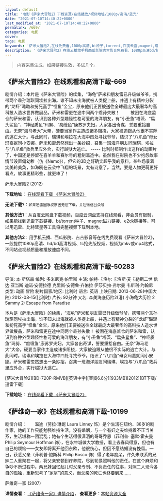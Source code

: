 ```yaml
---
layout: default
title: '电影《萨米大冒险2》下载资源/在线播放/视频地址/1080p/高清/蓝光'
date: "2021-07-10T14:40:22+0800"
last_modified_at: "2021-07-10T14:40:22+0800"
permalink: /669/
categories: 电影
cover:
tags: 电影
keywords: '萨米大冒险2,在线免费看,1080p高清,bt种子,torrent,百度云盘,magnet,磁力链,迅雷下载资源'
description: '《萨米大冒险2》在线云播放手机西瓜影院吉吉影音免费看，1080p高清bd/hd未删减完整版和tc抢先枪版，mkv/mp4格式，附带bt/torrent种子、magnet/磁力链、百度云盘、网盘资源迅雷下载链接'
---
```


>内容采集生成，如果链接失效，多试几个。


## 《萨米大冒险2》在线观看和高清下载-669

剧情介绍：本片是《萨米大冒险》的续集，“海龟”萨米和朋友雷已升级做爷爷，携带两个乖孙瑞琪同埃拉出海。谁不知未出海就被人类捉上船，并遇上有精神分裂的“龙虾”璐璐和扮死高手“怪鱼”金宝，原来他们正要被送往全球最庞大最奢华的高科技人造水世界做展品，萨米和雷更在途中同两个乖孙失散！  　　被困在海底监仓的萨米和雷，认识到各种外型趣怪性格可爱的海洋朋友，有“小丑鱼”塔茨、“扁头鲨鱼”、“神经质鱼”玛努、“痴缠鱼”康苏罗夫妇，大家各出奇谋，誓要重拾自由。无奈“海马老大”大帝，硬要当家作主造成诸多阻挠，大家被迫跟从他很不实际的逃亡大计。与此同时，瑞琪和埃拉在大海中四处寻找爷爷，结识了“八爪鱼”母女玛嘉妮同小安娜。萨米和雷忽然想出一条妙招，召集一班海洋朋友同瑞琪、埃拉与“八爪鱼”救兵里应外合，实行越狱大逃亡。 ----- 比利时都制作出这样的动画片了，中国还是停留在喜羊羊和赛尔号的粗制滥造中。虽然我在影院也不少抱怨故事情节设置偏幼稚（仿《Nemo》），但它的3D之好确实超乎我的意料，某些场景着实美轮美奂，如海鸥在云朵中飞翔的场景，太有诗意了。当然，要是人物更萌更好看点，故事更精彩些，就更棒了！


萨米大冒险2 (2012)

**下载地址**： [在线观看下载 《萨米大冒险2》](https://www.btbtdy.me/btdy/dy5580.html) 


**无法下载?**：`如果迅雷因版权原因无法下载，关注微信公众号 `

**其他方法1**：从百度云网盘下载视频，百度云网盘支持在线观看，非会员有限制，如果能找到迅雷下载链接、bt/torrent种子、magnet磁力链接、e2dk链接等，可以用迅雷、比特彗星等工具将完整视频下载到本地。

**其他方法2**：用手机云播、西瓜影院、吉吉影音等在线免费观看《萨米大冒险2》，一般提供1080p高清、hd/bd高清视频、tc抢先版视频，视频为mkv或mp4格式，不同站点视频质量和播放速度不同。


## 《萨米大冒险2》在线观看和高清下载-50283

导演: 本·斯塔森 编剧: 多米尼克·帕里斯 主演: 帕特·卡洛尔 卡洛斯·麦卡勒斯二世 信达·亚当斯 迪诺·安德拉德 克里斯·安德鲁·齐佑拉 伊莎贝拉·弗尔曼 韦斯利·约翰尼 类型: 动画 冒险 制片国家/地区: 比利时 语言: 英语 上映日期: 2013-06-28(中国大陆) 2012-08-15(比利时) 片长: 92分钟 又名: 森美海底历险2(港) 小海龟大历险 2 Sammy 2: Escape from Paradise

本片是《萨米大冒险》的续集，“海龟”萨米和朋友雷已升级做爷爷，携带两个乖孙瑞琪同埃拉出海。谁不知未出海就被人类捉上船，并遇上有精神分裂的“龙虾”璐璐和扮死高手“怪鱼”金宝，原来他们正要被送往全球最庞大最奢华的高科技人造水世界做展品，萨米和雷更在途中同两个乖孙失散！ 被困在海底监仓的萨米和雷，认识到各种外型趣怪性格可爱的海洋朋友，有“小丑鱼”塔茨、“扁头鲨鱼”、“神经质鱼”玛努、“痴缠鱼”康苏罗夫妇，大家各出奇谋，誓要重拾自由。无奈“海马老大”大帝，硬要当家作主造成诸多阻挠，大家被迫跟从他很不实际的逃亡大计。与此同时，瑞琪和埃拉在大海中四处寻找爷爷，结识了“八爪鱼”母女玛嘉妮同小安娜。萨米和雷忽然想出一条妙招，召集一班海洋朋友同瑞琪、埃拉与“八爪鱼”救兵里应外合，实行越狱大逃亡。


[萨米大冒险2][BD-720P-RMVB][英语中字][豆瓣6.6分][933MB][2012][BT下载/迅雷下载]

**下载地址**： [在线观看下载 《萨米大冒险2》](https://www.btdx8.com/torrent/sammys_adventures_2_2012.html) 


## 《萨维奇一家》在线观看和高清下载-10199

剧情介绍：　　温迪（劳拉·琳妮 Laura Linney 饰）是个生活在纽约、38岁的剧作家，她的工作只能勉强维持生活，没有婚姻，与一个有妇之夫维持着不正当关系，生活堪称一团混乱；她有个生活得很潇洒的哥哥乔恩（菲利普· 塞默·霍夫曼 Philip Seymour Hoffman 饰），在水牛城做大学教授，看上去春风得意，但也有自己的烦恼——女友即将离开他回东欧，他很伤心，但因不愿结婚没有挽留。一日，获悉父亲（菲利普·鲍斯科 Philip Bosco 饰）得了老年痴呆，许久未联系的兄妹二人重聚在一起，将父亲安顿到疗养院，尽到轮换照料他的责任。在这个麻烦和争吵不断过程中，两兄妹回忆起儿时父亲专制、不负责任的往事，对照二人现今各自的孤独，重新思考了“家庭”的意义，而父亲的死亡也终要到来……


萨维奇一家 (2007)

**详情查看**： [《萨维奇一家》详情介绍](/movie/10199/)， **查看更多**：[本站资源大全](/movie/t/all/)

